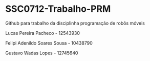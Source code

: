 # SSC0712-Trabalho-PRM
Github para trabalho da disciplinha programação de robôs móveis



Lucas Pereira Pacheco - 12543930

Felipi Adenildo Soares Sousa - 10438790

Gustavo Wadas Lopes - 12745640
